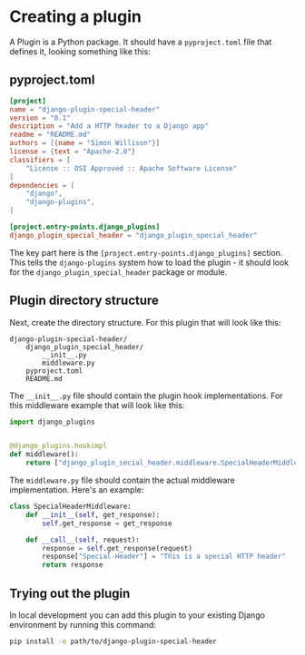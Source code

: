 # Creating a plugin

A Plugin is a Python package. It should have a `pyproject.toml` file that defines it, looking something like this:

## pyproject.toml

```toml
[project]
name = "django-plugin-special-header"
version = "0.1"
description = "Add a HTTP header to a Django app"
readme = "README.md"
authors = [{name = "Simon Willison"}]
license = {text = "Apache-2.0"}
classifiers = [
    "License :: OSI Approved :: Apache Software License"
]
dependencies = [
    "django",
    "django-plugins",
]

[project.entry-points.django_plugins]
django_plugin_special_header = "django_plugin_special_header"
```
The key part here is the `[project.entry-points.django_plugins]` section. This tells the `django-plugins` system how to load the plugin - it should look for the `django_plugin_special_header` package or module.

## Plugin directory structure

Next, create the directory structure. For this plugin that will look like this:

```
django-plugin-special-header/
    django_plugin_special_header/
        __init__.py
        middleware.py
    pyproject.toml
    README.md
```
The `__init__.py` file should contain the plugin hook implementations. For this middleware example that will look like this:

```python
import django_plugins


@django_plugins.hookimpl
def middleware():
    return ["django_plugin_secial_header.middleware.SpecialHeaderMiddleware"]
```
The `middleware.py` file should contain the actual middleware implementation. Here's an example:

```python
class SpecialHeaderMiddleware:
    def __init__(self, get_response):
        self.get_response = get_response

    def __call__(self, request):
        response = self.get_response(request)
        response["Special-Header"] = "This is a special HTTP header"
        return response
```

## Trying out the plugin

In local development you can add this plugin to your existing Django environment by running this command:

```bash
pip install -e path/to/django-plugin-special-header
```
